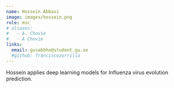 ```yaml
---
name: Hossein Abbasi
image: images/hossein.png
role: msc
# aliases:
#   - A. Chovie
#   - A Chovie
links:
  email: gusabbho@student.gu.se
  #github: franciscozorrilla
---
```


Hossein applies deep learning models for Influenza virus evolution prediction.
